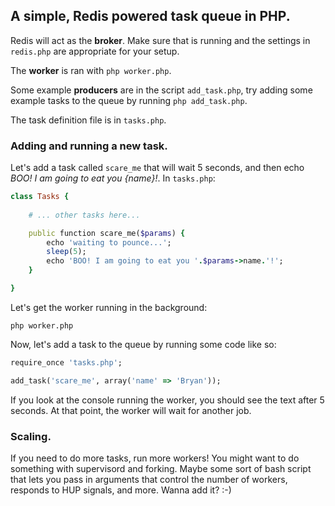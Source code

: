 ## A simple, Redis powered task queue in PHP.

Redis will act as the **broker**. Make sure that is running and the settings
in `redis.php` are appropriate for your setup.

The **worker** is ran with `php worker.php`.

Some example **producers** are in the script `add_task.php`, try adding
some example tasks to the queue by running `php add_task.php`.

The task definition file is in `tasks.php`.

### Adding and running a new task.

Let's add a task called `scare_me` that will wait 5 seconds, and then echo
*BOO! I am going to eat you {name}!*. In `tasks.php`:

```ruby
class Tasks {
    
    # ... other tasks here...

    public function scare_me($params) {
        echo 'waiting to pounce...';
        sleep(5);
        echo 'BOO! I am going to eat you '.$params->name.'!';
    }

}
```

Let's get the worker running in the background:

```
php worker.php
```

Now, let's add a task to the queue by running some code like so:

```ruby
require_once 'tasks.php';

add_task('scare_me', array('name' => 'Bryan'));
```

If you look at the console running the worker, you should see the text
after 5 seconds. At that point, the worker will wait for another job.

### Scaling.

If you need to do more tasks, run more workers! You might want to do
something with supervisord and forking. Maybe some sort of bash script
that lets you pass in arguments that control the number of workers, responds
to HUP signals, and more. Wanna add it? :-)